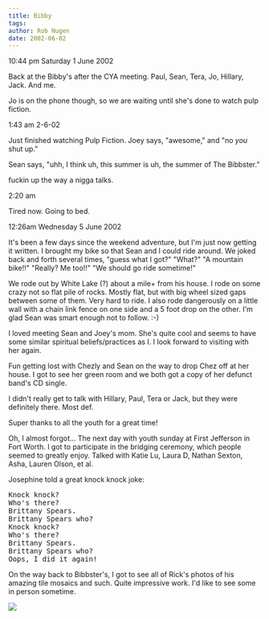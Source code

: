 ```yaml
---
title: Bibby
tags: 
author: Rob Nugen
date: 2002-06-02
---
```


<title></title>

<p class=date>10:44 pm Saturday 1 June 2002</p>

<p>Back at the Bibby's after the CYA meeting.  Paul, Sean, Tera, Jo,
Hillary, Jack.  And me.</p>

<p>Jo is on the phone though, so we are waiting until she's done to
watch pulp fiction.</p>

<p class=date>1:43 am 2-6-02</p>

<p>Just finished watching Pulp Fiction.  Joey says, "awesome," and "no
<em>you</em> shut up."</p>

<p>Sean says, "uhh, I think uh, this summer is uh, the summer of The Bibbster."</p>

<p class=message>fuckin up the way a nigga talks.</p>

<p class=date>2:20 am</p>

<p>Tired now.  Going to bed.</p>

<p class=date>12:26am Wednesday 5 June 2002</p>

<p>It's been a few days since the weekend adventure, but I'm just now
getting it written.  I brought my bike so that Sean and I could ride
around.  We joked back and forth several times, "guess what I got?"
"What?"  "A mountain bike!!"  "Really?  Me too!!"  "We should go ride
sometime!"</p>

<p>We rode out by White Lake (?) about a mile+ from his house.  I rode
on some crazy not so flat pile of rocks.  Mostly flat, but with big
wheel sized gaps between some of them.  Very hard to ride.  I also
rode dangerously on a little wall with a chain link fence on one side
and a 5 foot drop on the other.  I'm glad Sean was smart enough not to
follow.  :-)</p>

<p>I loved meeting Sean and Joey's mom.  She's quite cool and seems to
have some similar spiritual beliefs/practices as I.  I look forward to
visiting with her again.</p>

<p>Fun getting lost with Chezly and Sean on the way to drop Chez off
at her house.  I got to see her green room and we both got a copy of
her defunct band's CD single.</p>

<p>I didn't really get to talk with Hillary, Paul, Tera or Jack, but they
were definitely there.  Most def.</p>

<p>Super thanks to all the youth for a great time!</p>

<p>Oh, I almost forgot... The next day with youth sunday at First
Jefferson in Fort Worth.  I got to participate in the bridging
ceremony, which people seemed to greatly enjoy.  Talked with Katie Lu,
Laura D, Nathan Sexton, Asha, Lauren Olson, et al.</p>

<p>Josephine told a great knock knock joke:</p>

<pre>
Knock knock?
Who's there?
Brittany Spears.
Brittany Spears who?
Knock knock?
Who's there?
Brittany Spears.
Brittany Spears who?
Oops, I did it again!
</pre>

<p>On the way back to Bibbster's, I got to see all of Rick's photos of
his amazing tile mosaics and such.  Quite impressive work.  I'd like
to see some in person sometime.</p>

<p><img src='/images/rob/wL-ROB.gif'/></p>

